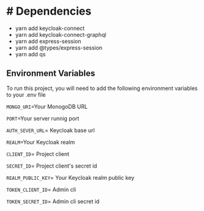 # # Dependencies

- yarn add keycloak-connect
- yarn add keycloak-connect-graphql
- yarn add express-session
- yarn add @types/express-session
- yarn add qs

## Environment Variables

To run this project, you will need to add the following environment variables to your .env file

`MONGO_URI`=Your MonogoDB URL

`PORT`=Your server runnig port

`AUTH_SEVER_URL`= Keycloak base url

`REALM`=Your Keycloak realm

`CLIENT_ID`= Project client

`SECRET_ID`= Project client's secret id

`REALM_PUBLIC_KEY`= Your Keycloak realm public key

`TOKEN_CLIENT_ID`= Admin cli

`TOKEN_SECRET_ID`= Admin cli secret id

